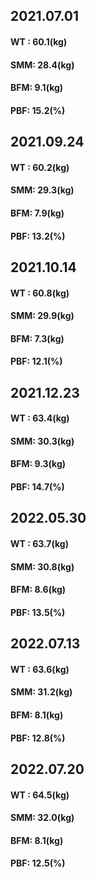 ## 2021.07.01
#### WT : 60.1(kg)
#### SMM: 28.4(kg)
#### BFM:  9.1(kg)
#### PBF: 15.2(%)

## 2021.09.24
#### WT : 60.2(kg)
#### SMM: 29.3(kg)
#### BFM:  7.9(kg)
#### PBF: 13.2(%)

## 2021.10.14
#### WT : 60.8(kg)
#### SMM: 29.9(kg)
#### BFM:  7.3(kg)
#### PBF: 12.1(%)

## 2021.12.23
#### WT : 63.4(kg)
#### SMM: 30.3(kg)
#### BFM:  9.3(kg)
#### PBF: 14.7(%)

## 2022.05.30
#### WT : 63.7(kg)
#### SMM: 30.8(kg)
#### BFM:  8.6(kg)
#### PBF: 13.5(%)

## 2022.07.13
#### WT : 63.6(kg)
#### SMM: 31.2(kg)
#### BFM:  8.1(kg)
#### PBF: 12.8(%)

## 2022.07.20
#### WT : 64.5(kg)
#### SMM: 32.0(kg)
#### BFM:  8.1(kg)
#### PBF: 12.5(%)

